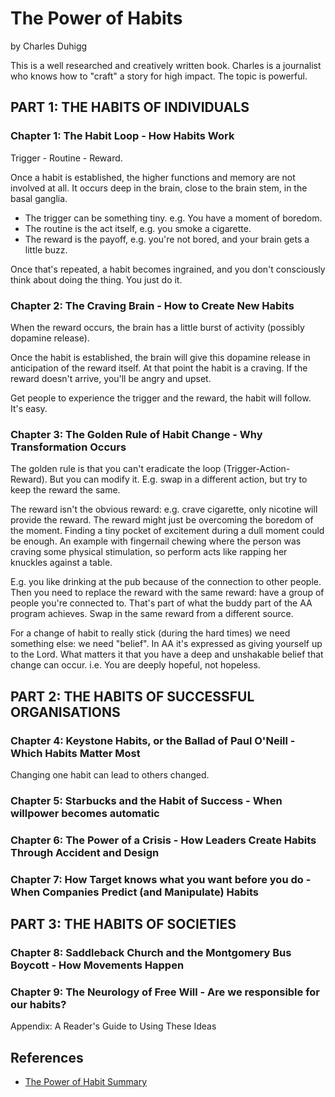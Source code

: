 ﻿# The Power of Habits

by Charles Duhigg

This is a well researched and creatively written book. Charles is a journalist who knows how to "craft" a story for high impact. The topic is powerful.


## PART 1: THE HABITS OF INDIVIDUALS

### Chapter 1: The Habit Loop - How Habits Work

Trigger - Routine - Reward.

Once a habit is established, the higher functions and memory are not involved at all. It occurs deep in the brain, close to the brain stem, in the basal ganglia.

* The trigger can be something tiny. e.g. You have a moment of boredom.
* The routine is the act itself, e.g. you smoke a cigarette.
* The reward is the payoff, e.g. you're not bored, and your brain gets a little buzz.

Once that's repeated, a habit becomes ingrained, and you don't consciously think about doing the thing. You just do it.


### Chapter 2: The Craving Brain - How to Create New Habits

When the reward occurs, the brain has a little burst of activity (possibly dopamine release).

Once the habit is established, the brain will give this dopamine release in anticipation of the reward itself. At that point the habit is a craving. If the reward doesn't arrive, you'll be angry and upset.

Get people to experience the trigger and the reward, the habit will follow. It's easy.

### Chapter 3: The Golden Rule of Habit Change - Why Transformation Occurs

The golden rule is that you can't eradicate the loop (Trigger-Action-Reward). But you can modify it. E.g. swap in a different action, but try to keep the reward the same.

The reward isn't the obvious reward: e.g. crave cigarette, only nicotine will provide the reward. The reward might just be overcoming the boredom of the moment. Finding a tiny pocket of excitement during a dull moment could be enough. An example with fingernail chewing where the person was craving some physical stimulation, so perform acts like rapping her knuckles against a table.

E.g. you like drinking at the pub because of the connection to other people. Then you need to replace the reward with the same reward: have a group of people you're connected to. That's part of what the buddy part of the AA program achieves. Swap in the same reward from a different source.

For a change of habit to really stick (during the hard times) we need something else: we need "belief". In AA it's expressed as giving yourself up to the Lord. What matters it that you have a deep and unshakable belief that change can occur. i.e. You are deeply hopeful, not hopeless.


## PART 2: THE HABITS OF SUCCESSFUL ORGANISATIONS

### Chapter 4: Keystone Habits, or the Ballad of Paul O'Neill - Which Habits Matter Most

Changing one habit can lead to others changed.


### Chapter 5: Starbucks and the Habit of Success - When willpower becomes automatic

### Chapter 6: The Power of a Crisis - How Leaders Create Habits Through Accident and Design

### Chapter 7: How Target knows what you want before you do - When Companies Predict (and Manipulate) Habits

## PART 3: THE HABITS OF SOCIETIES

### Chapter 8: Saddleback Church and the Montgomery Bus Boycott - How Movements Happen

### Chapter 9: The Neurology of Free Will - Are we responsible for our habits?

Appendix: A Reader's Guide to Using These Ideas


## References

* [The Power of Habit Summary](http://www.deconstructingexcellence.com/the-power-of-habit-summary/)